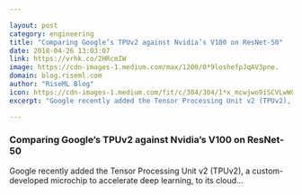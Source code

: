 ```yaml
---

layout: post
category: engineering
title: "Comparing Google’s TPUv2 against Nvidia’s V100 on ResNet-50"
date: 2018-04-26 13:03:07
link: https://vrhk.co/2HRcmIW
image: https://cdn-images-1.medium.com/max/1200/0*9loshefpJqAV3pne.
domain: blog.riseml.com
author: "RiseML Blog"
icon: https://cdn-images-1.medium.com/fit/c/304/304/1*x_mcwjwo9iSCVLwWCwrriA.png
excerpt: "Google recently added the Tensor Processing Unit v2 (TPUv2), a custom-developed microchip to accelerate deep learning, to its cloud…"

---
```


### Comparing Google’s TPUv2 against Nvidia’s V100 on ResNet-50

Google recently added the Tensor Processing Unit v2 (TPUv2), a custom-developed microchip to accelerate deep learning, to its cloud…
